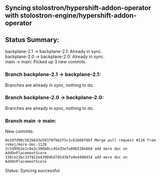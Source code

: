 ## Syncing stolostron/hypershift-addon-operator with stolostron-engine/hypershift-addon-operator

## Status Summary:

backplane-2.1 -> backplane-2.1: Already in sync.  
backplane-2.0 -> backplane-2.0: Already in sync.  
main -> main: Picked up 3 new commits.  

### Branch backplane-2.1 -> backplane-2.1:

Branches are already in sync, nothing to do.

### Branch backplane-2.0 -> backplane-2.0:

Branches are already in sync, nothing to do.

### Branch main -> main:

New commits:

```
0e3dfd90c562b6d3e58378fbb2f5c1c61b60fd6f Merge pull request #116 from rokej/more-doc-1128
3c5499b2e1c0e2c396b0cc45a35efa896538e8b8 add more doc on AddOnPlacementScore
330ce22bc33f822e43904bd785d3bfa9e4490434 add more doc on AddOnPlacementScore
```

Status: Syncing successful
